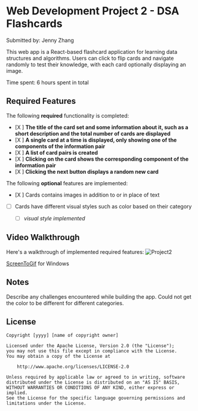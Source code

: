 # Web Development Project 2 - DSA Flashcards

Submitted by: Jenny Zhang

This web app is a React-based flashcard application for learning data structures and algorithms. Users can click to flip cards and navigate randomly to test their knowledge, with each card optionally displaying an image.



Time spent: 6 hours spent in total

## Required Features

The following **required** functionality is completed:

- [X ] **The title of the card set and some information about it, such as a short description and the total number of cards are displayed**
- [X ] **A single card at a time is displayed, only showing one of the components of the information pair**
- [X ] **A list of card pairs is created**
- [X ] **Clicking on the card shows the corresponding component of the information pair**
- [X ] **Clicking the next button displays a random new card**

The following **optional** features are implemented:

- [X ] Cards contains images in addition to or in place of text
- [ ] Cards have different visual styles such as color based on their category
  - [ ] *visual style implemented*


## Video Walkthrough

Here's a walkthrough of implemented required features:
![Project2](https://github.com/user-attachments/assets/fb12b3e7-8e25-4574-a58b-65fa593ff148)


[ScreenToGif](https://www.screentogif.com/) for Windows


## Notes

Describe any challenges encountered while building the app.
Could not get the color to be different for different categories.
## License

    Copyright [yyyy] [name of copyright owner]

    Licensed under the Apache License, Version 2.0 (the "License");
    you may not use this file except in compliance with the License.
    You may obtain a copy of the License at

        http://www.apache.org/licenses/LICENSE-2.0

    Unless required by applicable law or agreed to in writing, software
    distributed under the License is distributed on an "AS IS" BASIS,
    WITHOUT WARRANTIES OR CONDITIONS OF ANY KIND, either express or implied.
    See the License for the specific language governing permissions and
    limitations under the License.
